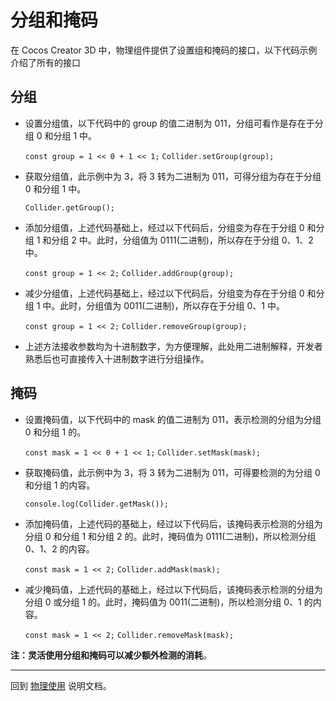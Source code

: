 # 分组和掩码

在 Cocos Creator 3D 中，物理组件提供了设置组和掩码的接口，以下代码示例介绍了所有的接口

## 分组

- 设置分组值，以下代码中的 group 的值二进制为 011，分组可看作是存在于分组 0 和分组 1 中。

  `const group = 1 << 0 + 1 << 1;`
  `Collider.setGroup(group);`

- 获取分组值，此示例中为 3，将 3 转为二进制为 011，可得分组为存在于分组 0 和分组 1 中。

  `Collider.getGroup();`

- 添加分组值，上述代码基础上，经过以下代码后，分组变为存在于分组 0 和分组 1 和分组 2 中。此时，分组值为 0111(二进制)，所以存在于分组 0、1、2 中。

  `const group = 1 << 2;`
  `Collider.addGroup(group);`

- 减少分组值，上述代码基础上，经过以下代码后，分组变为存在于分组 0 和分组 1 中。此时，分组值为 0011(二进制)，所以存在于分组 0、1 中。

  `const group = 1 << 2;`
  `Collider.removeGroup(group);`

- 上述方法接收参数均为十进制数字，为方便理解，此处用二进制解释，开发者熟悉后也可直接传入十进制数字进行分组操作。

## 掩码

- 设置掩码值，以下代码中的 mask 的值二进制为 011，表示检测的分组为分组 0 和分组 1 的。

  `const mask = 1 << 0 + 1 << 1;`
  `Collider.setMask(mask);`

- 获取掩码值，此示例中为 3，将 3 转为二进制为 011，可得要检测的为分组 0 和分组 1 的内容。

  `console.log(Collider.getMask());`

- 添加掩码值，上述代码的基础上，经过以下代码后，该掩码表示检测的分组为分组 0 和分组 1 和分组 2 的。此时，掩码值为 0111(二进制)，所以检测分组 0、1、2 的内容。

  `const mask = 1 << 2;`
  `Collider.addMask(mask);`

- 减少掩码值，上述代码的基础上，经过以下代码后，该掩码表示检测的分组为分组 0 或分组 1 的。此时，掩码值为 0011(二进制)，所以检测分组 0、1 的内容。

  `const mask = 1 << 2;`
  `Collider.removeMask(mask);`

**注：灵活使用分组和掩码可以减少额外检测的消耗**。

<!--
TODO :

## 举例

以下代码区域列举了一个简单的使用示例

```

```
-->

---

回到 [物理使用](./../physics-use.md) 说明文档。
